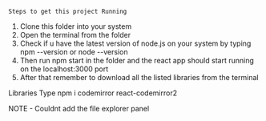     Steps to get this project Running

1. Clone this folder into your system
2. Open the terminal from the folder
3. Check if u have the latest version of node.js on your system by typing
        npm --version or node --version
4. Then run npm start in the folder and the react app should start running on the localhost:3000 port
5. After that remember to download all the listed libraries from the terminal

Libraries
Type 
    npm i codemirror react-codemirror2

NOTE - Couldnt add the file explorer panel
